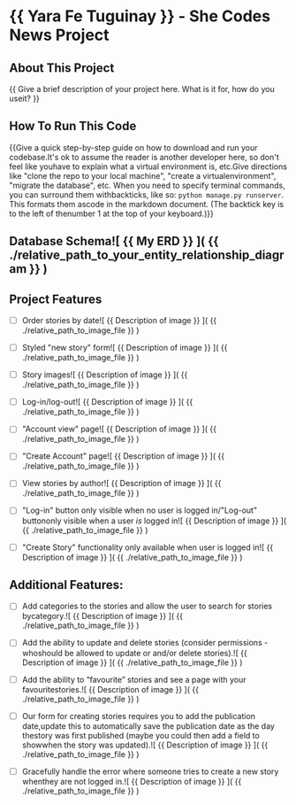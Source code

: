 # {{ Yara Fe Tuguinay }} - She Codes News Project

## About This Project
{{ Give a brief description of your project here. What is it for, how do you useit? }}

## How To Run This Code
{{Give a quick step-by-step guide on how to download and run your codebase.It's ok to assume the reader is another developer here, so don't feel like youhave to explain what a virtual environment is, etc.Give directions like "clone the repo to your local machine", "create a virtualenvironment", "migrate the database", etc.
When you need to specify terminal commands, you can surround them withbackticks, like so: `python manage.py runserver`. This formats them ascode in the markdown document. (The backtick key is to the left of thenumber 1 at the top of your keyboard.)}}

## Database Schema![ {{ My ERD }} ]( {{ ./relative_path_to_your_entity_relationship_diagram }} )

## Project Features

- [ ] Order stories by date![ {{ Description of image }} ]( {{ ./relative_path_to_image_file }} )

- [ ] Styled "new story" form![ {{ Description of image }} ]( {{ ./relative_path_to_image_file }} )

- [ ] Story images![ {{ Description of image }} ]( {{ ./relative_path_to_image_file }} )

- [ ] Log-in/log-out![ {{ Description of image }} ]( {{ ./relative_path_to_image_file }} )

- [ ] "Account view" page![ {{ Description of image }} ]( {{ ./relative_path_to_image_file }} )

- [ ] "Create Account" page![ {{ Description of image }} ]( {{ ./relative_path_to_image_file }} )

- [ ] View stories by author![ {{ Description of image }} ]( {{ ./relative_path_to_image_file }} )

- [ ] "Log-in" button only visible when no user is logged in/"Log-out" buttononly visible when a user *is* logged in![ {{ Description of image }} ]( {{ ./relative_path_to_image_file }} )

- [ ] "Create Story" functionality only available when user is logged in![ {{ Description of image }} ]( {{ ./relative_path_to_image_file }} )

## Additional Features:

- [ ] Add categories to the stories and allow the user to search for stories bycategory.![ {{ Description of image }} ]( {{ ./relative_path_to_image_file }} )

- [ ] Add the ability to update and delete stories (consider permissions - whoshould be allowed to update or and/or delete stories).![ {{ Description of image }} ]( {{ ./relative_path_to_image_file }} )

- [ ] Add the ability to “favourite” stories and see a page with your favouritestories.![ {{ Description of image }} ]( {{ ./relative_path_to_image_file }} )

- [ ] Our form for creating stories requires you to add the publication date,update this to automatically save the publication date as the day thestory was first published (maybe you could then add a field to showwhen the story was updated).![ {{ Description of image }} ]( {{ ./relative_path_to_image_file }} )


- [ ] Gracefully handle the error where someone tries to create a new story whenthey are not logged in.![ {{ Description of image }} ]( {{ ./relative_path_to_image_file }} )